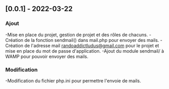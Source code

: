## [0.0.1] - 2022-03-22
### Ajout
-Mise en place du projet, gestion de projet et des rôles de chacuns.
-Création de la fonction sendmail() dans mail.php pour envoyer des mails.
-Création de l'adresse mail randoaddictludus@gmail.com pour le projet et mise en place du mot de passe d'application.
-Ajout du module sendmail/ à WAMP pour pouvoir envoyer des mails.
### Modification
-Modification du fichier php.ini pour permettre l'envoie de mails.